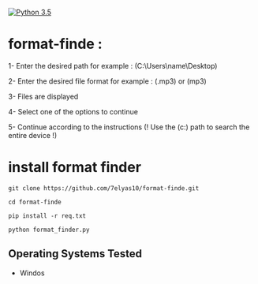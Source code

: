 [![Python 3.5](https://img.shields.io/badge/Python-3.5-yellow.svg)](http://www.python.org/download/) 
# format-finde :

1- Enter the desired path for example : (C:\Users\name\Desktop)

2- Enter the desired file format for example : (.mp3) or (mp3)

3- Files are displayed

4- Select one of the options to continue

5- Continue according to the instructions
(! Use the (c:\) path to search the entire device !)

# install format finder
```
git clone https://github.com/7elyas10/format-finde.git

cd format-finde

pip install -r req.txt

python format_finder.py
```

## Operating Systems Tested
- Windos

